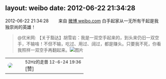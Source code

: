 layout: weibo
date: 2012-06-22 21:34:28
---
<meta name="referrer" content="no-referrer" />

2012-06-22 21:34:28  &nbsp;&nbsp;&nbsp;&nbsp;&nbsp;&nbsp; 来自 <a href="http://weibo.com/" rel="nofollow">微博 weibo.com</a>
白手起家从一无所有干起是我独崇尚的英雄！
>  @优米网: 【关于豁达】胡雪岩：我是一双空手起来的，到头来仍旧一双空手，不输啥！不但不输，吃过、用过、阔过，都是赚头。只要我不死，你看我照样一双空手再翻起来。 ​​​
>  ![图片](https://ww3.sinaimg.cn/large/6601ce85jw1du79e4ugnmj.jpg)

<table style="width: 100%;">
  <tr>
    <td style="width: 40px;"><img style="border-radius:50%" src="https://tva4.sinaimg.cn/crop.0.0.180.180.50/8beaf773jw1e8qgp5bmzyj2050050aa8.jpg?KID=imgbed,tva&Expires=1624465130&ssig=73HKigacCV"></td>
    <td colspan="2"><small>52Hz的走兽 12-6-24 19:36</small><br/>[赞]</td>
  </tr>
</table>
